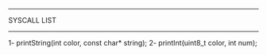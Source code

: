 _________________________________
SYSCALL LIST
_________________________________
1- printString(int color, const char* string);
2- printInt(uint8_t color, int num);
